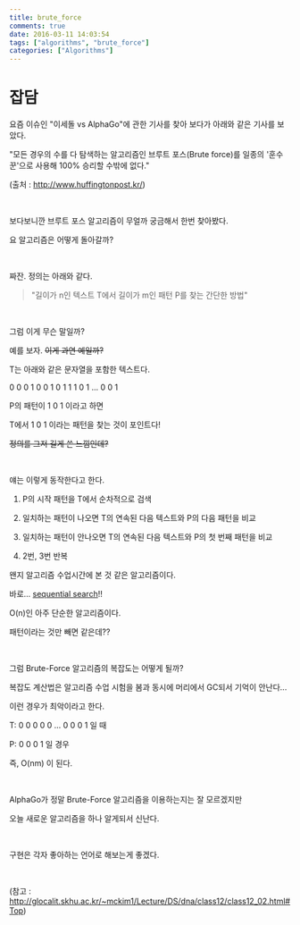 ```yaml
---
title: brute_force
comments: true
date: 2016-03-11 14:03:54
tags: ["algorithms", "brute_force"]
categories: ["Algorithms"]
---
```


# 잡담
요즘 이슈인 "이세돌 vs AlphaGo"에 관한 기사를 찾아 보다가 아래와 같은 기사를 보았다.

"모든 경우의 수를 다 탐색하는 알고리즘인 브루트 포스(Brute force)를 일종의 '훈수꾼'으로 사용해 100% 승리할 수밖에 없다."

(출처 : http://www.huffingtonpost.kr/)

<br>

보다보니깐 브루트 포스 알고리즘이 무얼까 궁금해서 한번 찾아봤다.

요 알고리즘은 어떻게 돌아갈까?

<br>

짜잔. 정의는 아래와 같다.

> "길이가 n인 텍스트 T에서 길이가 m인 패턴 P를 찾는 간단한 방법"

<br>

그럼 이게 무슨 말일까?

예를 보자. ~~이게 과연 예일까?~~

T는 아래와 같은 문자열을 포함한 텍스트다.

0 0 0 1 0 0 1 0 1 1 1 0 1  ... 0 0 1

P의 패턴이 1 0 1 이라고 하면

T에서 1 0 1 이라는 패턴을 찾는 것이 포인트다!

~~정의를 그저 길게 쓴 느낌인데?~~

<br>


얘는 이렇게 동작한다고 한다.

1. P의 시작 패턴을  T에서 순차적으로 검색

2. 일치하는 패턴이 나오면 T의 연속된 다음 텍스트와 P의 다음 패턴을 비교

3. 일치하는 패턴이 안나오면 T의 연속된 다음 텍스트와 P의 첫 번째 패턴을 비교

4. 2번, 3번 반복



왠지 알고리즘 수업시간에 본 것 같은 알고리즘이다.

바로... [sequential search](https://ko.wikipedia.org/wiki/%EC%88%9C%EC%B0%A8_%EA%B2%80%EC%83%89_%EC%95%8C%EA%B3%A0%EB%A6%AC%EC%A6%98)!!

O(n)인 아주 단순한 알고리즘이다.

패턴이라는 것만 빼면 같은데??

<br>

그럼 Brute-Force 알고리즘의 복잡도는 어떻게 될까?

복잡도 계산법은 알고리즘 수업 시험을 봄과 동시에 머리에서 GC되서 기억이 안난다...

이런 경우가 최악이라고 한다.

T: 0 0 0 0 0 ... 0 0 0 1 일 때

P: 0 0 0 1 일 경우

즉, O(nm) 이 된다.

<br>

AlphaGo가 정말 Brute-Force 알고리즘을 이용하는지는 잘 모르겠지만

오늘 새로운 알고리즘을 하나 알게되서 신난다.

<br>

구현은 각자 좋아하는 언어로 해보는게 좋겠다.

<br>

(참고 : http://glocalit.skhu.ac.kr/~mckim1/Lecture/DS/dna/class12/class12_02.html#Top)
